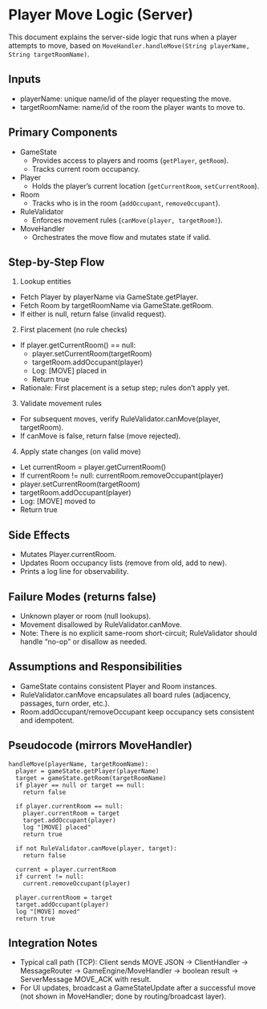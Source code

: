 # Player Move Logic (Server)

This document explains the server-side logic that runs when a player attempts to move, based on `MoveHandler.handleMove(String playerName, String targetRoomName)`.

## Inputs
- playerName: unique name/id of the player requesting the move.
- targetRoomName: name/id of the room the player wants to move to.

## Primary Components
- GameState
  - Provides access to players and rooms (`getPlayer`, `getRoom`).
  - Tracks current room occupancy.
- Player
  - Holds the player’s current location (`getCurrentRoom`, `setCurrentRoom`).
- Room
  - Tracks who is in the room (`addOccupant`, `removeOccupant`).
- RuleValidator
  - Enforces movement rules (`canMove(player, targetRoom)`).
- MoveHandler
  - Orchestrates the move flow and mutates state if valid.

## Step-by-Step Flow

1) Lookup entities
- Fetch Player by playerName via GameState.getPlayer.
- Fetch Room by targetRoomName via GameState.getRoom.
- If either is null, return false (invalid request).

2) First placement (no rule checks)
- If player.getCurrentRoom() == null:
  - player.setCurrentRoom(targetRoom)
  - targetRoom.addOccupant(player)
  - Log: [MOVE] <player> placed in <room>
  - Return true
- Rationale: First placement is a setup step; rules don’t apply yet.

3) Validate movement rules
- For subsequent moves, verify RuleValidator.canMove(player, targetRoom).
- If canMove is false, return false (move rejected).

4) Apply state changes (on valid move)
- Let currentRoom = player.getCurrentRoom()
- If currentRoom != null: currentRoom.removeOccupant(player)
- player.setCurrentRoom(targetRoom)
- targetRoom.addOccupant(player)
- Log: [MOVE] <player> moved to <room>
- Return true

## Side Effects
- Mutates Player.currentRoom.
- Updates Room occupancy lists (remove from old, add to new).
- Prints a log line for observability.

## Failure Modes (returns false)
- Unknown player or room (null lookups).
- Movement disallowed by RuleValidator.canMove.
- Note: There is no explicit same-room short-circuit; RuleValidator should handle “no-op” or disallow as needed.

## Assumptions and Responsibilities
- GameState contains consistent Player and Room instances.
- RuleValidator.canMove encapsulates all board rules (adjacency, passages, turn order, etc.).
- Room.addOccupant/removeOccupant keep occupancy sets consistent and idempotent.

## Pseudocode (mirrors MoveHandler)

```
handleMove(playerName, targetRoomName):
  player = gameState.getPlayer(playerName)
  target = gameState.getRoom(targetRoomName)
  if player == null or target == null:
    return false

  if player.currentRoom == null:
    player.currentRoom = target
    target.addOccupant(player)
    log "[MOVE] placed"
    return true

  if not RuleValidator.canMove(player, target):
    return false

  current = player.currentRoom
  if current != null:
    current.removeOccupant(player)

  player.currentRoom = target
  target.addOccupant(player)
  log "[MOVE] moved"
  return true
```

## Integration Notes
- Typical call path (TCP): Client sends MOVE JSON -> ClientHandler -> MessageRouter -> GameEngine/MoveHandler -> boolean result -> ServerMessage MOVE_ACK with result.
- For UI updates, broadcast a GameStateUpdate after a successful move (not shown in MoveHandler; done by routing/broadcast layer).